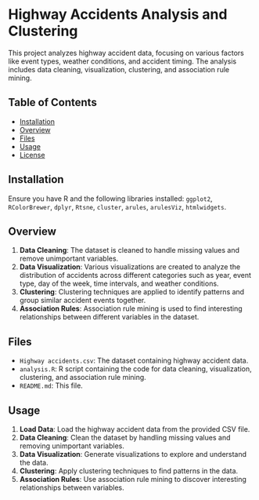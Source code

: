 # Highway Accidents Analysis and Clustering

This project analyzes highway accident data, focusing on various factors like event types, weather conditions, and accident timing. The analysis includes data cleaning, visualization, clustering, and association rule mining.

## Table of Contents

- [Installation](#installation)
- [Overview](#overview)
- [Files](#files)
- [Usage](#usage)
- [License](#license)

## Installation

Ensure you have R and the following libraries installed: `ggplot2`, `RColorBrewer`, `dplyr`, `Rtsne`, `cluster`, `arules`, `arulesViz`, `htmlwidgets`.

## Overview

1. **Data Cleaning**: The dataset is cleaned to handle missing values and remove unimportant variables.
2. **Data Visualization**: Various visualizations are created to analyze the distribution of accidents across different categories such as year, event type, day of the week, time intervals, and weather conditions.
3. **Clustering**: Clustering techniques are applied to identify patterns and group similar accident events together.
4. **Association Rules**: Association rule mining is used to find interesting relationships between different variables in the dataset.

## Files

- `Highway accidents.csv`: The dataset containing highway accident data.
- `analysis.R`: R script containing the code for data cleaning, visualization, clustering, and association rule mining.
- `README.md`: This file.

## Usage

1. **Load Data**: Load the highway accident data from the provided CSV file.
2. **Data Cleaning**: Clean the dataset by handling missing values and removing unimportant variables.
3. **Data Visualization**: Generate visualizations to explore and understand the data.
4. **Clustering**: Apply clustering techniques to find patterns in the data.
5. **Association Rules**: Use association rule mining to discover interesting relationships between variables.
